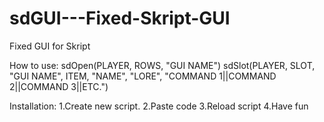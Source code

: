 # sdGUI---Fixed-Skript-GUI
Fixed GUI for Skript

How to use:
		sdOpen(PLAYER, ROWS, "GUI NAME")
		sdSlot(PLAYER, SLOT, "GUI NAME", ITEM, "NAME", "LORE", "COMMAND 1||COMMAND 2||COMMAND 3||ETC.")
    
Installation:
1.Create new script.
2.Paste code
3.Reload script
4.Have fun

